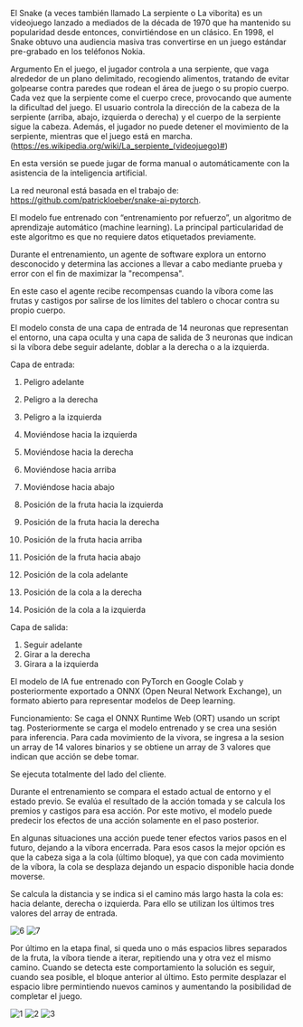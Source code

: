 El Snake (a veces también llamado La serpiente o La viborita) es un videojuego lanzado a mediados de la década de 1970 que ha mantenido su popularidad desde entonces, convirtiéndose en un clásico. En 1998, el Snake obtuvo una audiencia masiva tras convertirse en un juego estándar pre-grabado en los teléfonos Nokia.

Argumento
En el juego, el jugador controla a una serpiente, que vaga alrededor de un plano delimitado, recogiendo alimentos, tratando de evitar golpearse contra paredes que rodean el área de juego o su propio cuerpo. Cada vez que la serpiente come el cuerpo crece, provocando que aumente la dificultad del juego. El usuario controla la dirección de la cabeza de la serpiente (arriba, abajo, izquierda o derecha) y el cuerpo de la serpiente sigue la cabeza. Además, el jugador no puede detener el movimiento de la serpiente, mientras que el juego está en marcha.
(https://es.wikipedia.org/wiki/La_serpiente_(videojuego)#)

En esta versión se puede jugar de forma manual o automáticamente con la asistencia de la inteligencia artificial.

La red neuronal está basada en el trabajo de: https://github.com/patrickloeber/snake-ai-pytorch.

El modelo fue entrenado con “entrenamiento por refuerzo”, un algoritmo de aprendizaje automático (machine learning). 
La principal particularidad de este algoritmo es que no requiere datos etiquetados previamente.

Durante el entrenamiento, un agente de software explora un entorno desconocido y determina las acciones a llevar a cabo mediante prueba y error con el fin de maximizar la "recompensa".

En este caso el agente recibe recompensas cuando la víbora come las frutas y castigos por salirse de los límites del tablero o chocar contra su propio cuerpo.

El modelo consta de una capa de entrada de 14 neuronas que representan el entorno, una capa oculta y una capa de salida de 3 neuronas que indican si la víbora debe seguir adelante, doblar a la derecha o a la izquierda.

Capa de entrada:
1.	Peligro adelante
2.	Peligro a la derecha
3.	Peligro a la izquierda

4.	Moviéndose hacia la izquierda
5.	Moviéndose hacia la derecha
6.	Moviéndose hacia arriba
7.	Moviéndose hacia abajo

8.	Posición de la fruta hacia la izquierda
9.	Posición de la fruta hacia la derecha
10.	Posición de la fruta hacia arriba
11.	Posición de la fruta hacia abajo

12.	Posición de la cola adelante
13.	Posición de la cola a la derecha
14.	Posición de la cola a la izquierda

Capa de salida:
1.	Seguir adelante
2.	Girar a la derecha
3.	Girara a la izquierda

El modelo de IA fue entrenado con PyTorch en Google Colab y posteriormente exportado a ONNX (Open Neural Network Exchange), un formato abierto para representar modelos de Deep learning.

Funcionamiento:
Se caga el ONNX Runtime Web (ORT) usando un script tag.
Posteriormente se carga el modelo entrenado y se crea una sesión para inferencia.
Para cada movimiento de la vivora, se ingresa a la sesion un array de 14 valores binarios y se obtiene un array de 3 valores que indican que acción se debe tomar.

Se ejecuta totalmente del lado del cliente.

Durante el entrenamiento se compara el estado actual de entorno y el estado previo.
Se evalúa el resultado de la acción tomada y se calcula los premios y castigos para esa acción.
Por este motivo, el modelo puede predecir los efectos de una acción solamente en el paso posterior.

En algunas situaciones una acción puede tener efectos varios pasos en el futuro, dejando a la víbora encerrada.
Para esos casos la mejor opción es que la cabeza siga a la cola (último bloque), ya que con cada movimiento de la víbora, la cola se desplaza dejando un espacio disponible hacia donde moverse.

Se calcula la distancia y se indica si el camino más largo hasta la cola es: hacia delante, derecha o izquierda.
Para ello se utilizan los últimos tres valores del array de entrada.

![6](https://github.com/ElMarcelis/Snake/assets/135712335/0e5bc765-5ea7-4fd5-9e88-38da0fc14c14)
![7](https://github.com/ElMarcelis/Snake/assets/135712335/9aa261d6-9e40-4449-8fb3-42fe6296ca43)

Por último en la etapa final, si queda uno o más espacios libres separados de la fruta, la víbora tiende a iterar, repitiendo una y otra vez el mismo camino.
Cuando se detecta este comportamiento la solución es seguir, cuando sea posible, el bloque anterior al último.
Esto permite desplazar el espacio libre permintiendo nuevos caminos y aumentando la posibilidad de completar el juego.

![1](https://github.com/ElMarcelis/Snake/assets/135712335/d9f96549-2e14-4f7c-a252-2b658c5f186d)
![2](https://github.com/ElMarcelis/Snake/assets/135712335/e4d777b7-a2e1-4407-bdea-7318ce02ce86)
![3](https://github.com/ElMarcelis/Snake/assets/135712335/eeb7496d-fa8e-4987-8a18-4565a4ea860e)


